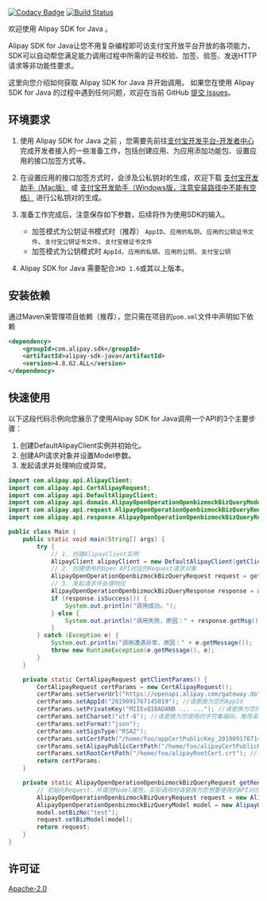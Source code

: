 [![Codacy Badge](https://api.codacy.com/project/badge/Grade/5a2a4867c87d4d15a8beba06d2e49635)](https://www.codacy.com/manual/antopen/alipay-sdk-java-all?utm_source=github.com&amp;utm_medium=referral&amp;utm_content=alipay/alipay-sdk-java-all&amp;utm_campaign=Badge_Grade)
[![Build Status](https://www.travis-ci.org/alipay/alipay-sdk-java-all.svg?branch=dev)](https://www.travis-ci.org/alipay/alipay-sdk-java-all)

欢迎使用 Alipay SDK for Java 。

Alipay SDK for Java让您不用复杂编程即可访支付宝开放平台开放的各项能力，SDK可以自动帮您满足能力调用过程中所需的证书校验、加签、验签、发送HTTP请求等非功能性要求。

这里向您介绍如何获取 Alipay SDK for Java 并开始调用。
如果您在使用 Alipay SDK for Java 的过程中遇到任何问题，欢迎在当前 GitHub [提交 Issues](https://github.com/alipay/alipay-sdk-java-all/issues/new)。

## 环境要求
1. 使用 Alipay SDK for Java 之前 ，您需要先前往[支付宝开发平台-开发者中心](https://openhome.alipay.com/platform/developerIndex.htm)完成开发者接入的一些准备工作，包括创建应用、为应用添加功能包、设置应用的接口加签方式等。

2. 在设置应用的接口加签方式时，会涉及公私钥对的生成，欢迎下载
[支付宝开发助手（Mac版）](https://ideservice.alipay.com/ide/getPluginUrl.htm?clientType=assistant&platform=mac&channelType=WEB)
或
[支付宝开发助手（Windows版，注意安装路径中不能有空格）](https://ideservice.alipay.com/ide/getPluginUrl.htm?clientType=assistant&platform=win&channelType=WEB)
进行公私钥对的生成。

3. 准备工作完成后，注意保存如下参数，后续将作为使用SDK的输入。
	* 加签模式为公钥证书模式时（推荐）
	`AppID`、`应用的私钥`、`应用的公钥证书文件`、`支付宝公钥证书文件`、`支付宝根证书文件`
	* 加签模式为公钥模式时
	`AppId`、`应用的私钥`、`应用的公钥`、`支付宝公钥`

4. Alipay SDK for Java 需要配合`JKD 1.6`或其以上版本。

## 安装依赖
通过Maven来管理项目依赖（推荐），您只需在项目的`pom.xml`文件中声明如下依赖
```xml
<dependency>
    <groupId>com.alipay.sdk</groupId>
    <artifactId>alipay-sdk-java</artifactId>
    <version>4.8.62.ALL</version>
</dependency>
```

## 快速使用
以下这段代码示例向您展示了使用Alipay SDK for Java调用一个API的3个主要步骤：
1. 创建DefaultAlipayClient实例并初始化。
2. 创建API请求对象并设置Model参数。
3. 发起请求并处理响应或异常。

```java
import com.alipay.api.AlipayClient;
import com.alipay.api.CertAlipayRequest;
import com.alipay.api.DefaultAlipayClient;
import com.alipay.api.domain.AlipayOpenOperationOpenbizmockBizQueryModel;
import com.alipay.api.request.AlipayOpenOperationOpenbizmockBizQueryRequest;
import com.alipay.api.response.AlipayOpenOperationOpenbizmockBizQueryResponse;

public class Main {
    public static void main(String[] args) {
        try {
            // 1. 创建AlipayClient实例
            AlipayClient alipayClient = new DefaultAlipayClient(getClientParams());
            // 2. 创建使用的Open API对应的Request请求对象
            AlipayOpenOperationOpenbizmockBizQueryRequest request = getRequest();
            // 3. 发起请求并处理响应
            AlipayOpenOperationOpenbizmockBizQueryResponse response = alipayClient.certificateExecute(request);
            if (response.isSuccess()) {
                System.out.println("调用成功。");
            } else {
                System.out.println("调用失败，原因：" + response.getMsg() + "，" + response.getSubMsg());
            }
        } catch (Exception e) {
            System.out.println("调用遭遇异常，原因：" + e.getMessage());
            throw new RuntimeException(e.getMessage(), e);
        }
    }

    private static CertAlipayRequest getClientParams() {
        CertAlipayRequest certParams = new CertAlipayRequest();
        certParams.setServerUrl("https://openapi.alipay.com/gateway.do");
        certParams.setAppId("2019091767145019"); //请更换为您的AppId
        certParams.setPrivateKey("MIIEvQIBADANB ... ..."); //请更换为您的PKCS8格式的应用私钥
        certParams.setCharset("utf-8"); //请更换为您使用的字符集编码，推荐采用utf-8
        certParams.setFormat("json");
        certParams.setSignType("RSA2");
        certParams.setCertPath("/home/foo/appCertPublicKey_2019091767145019.crt"); //请更换为您的应用公钥证书文件路径
        certParams.setAlipayPublicCertPath("/home/foo/alipayCertPublicKey_RSA2.crt"); //请更换您的支付宝公钥证书文件路径
        certParams.setRootCertPath("/home/foo/alipayRootCert.crt"); //更换为支付宝根证书文件路径
        return certParams;
    }

    private static AlipayOpenOperationOpenbizmockBizQueryRequest getRequest() {
        // 初始化Request，并填充Model属性。实际调用时请替换为您想要使用的API对应的Request对象。
        AlipayOpenOperationOpenbizmockBizQueryRequest request = new AlipayOpenOperationOpenbizmockBizQueryRequest();
        AlipayOpenOperationOpenbizmockBizQueryModel model = new AlipayOpenOperationOpenbizmockBizQueryModel();
        model.setBizNo("test");
        request.setBizModel(model);
        return request;
    }
}
```

## 许可证
[Apache-2.0](http://www.apache.org/licenses/LICENSE-2.0)
